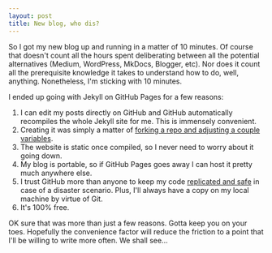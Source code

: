 ```yaml
---
layout: post
title: New blog, who dis?
---
```


So I got my new blog up and running in a matter of 10 minutes. Of course that doesn't count all the hours spent deliberating between all the potential alternatives (Medium, WordPress, MkDocs, Blogger, etc). Nor does it count all the prerequisite knowledge it takes to understand how to do, well, anything. Nonetheless, I'm sticking with 10 minutes.

I ended up going with Jekyll on GitHub Pages for a few reasons:

1. I can edit my posts directly on GitHub and GitHub automatically recompiles the whole Jekyll site for me. This is immensely convenient.
2. Creating it was simply a matter of [forking a repo and adjusting a couple variables](https://github.com/poole/poole#4-serving-it-up).
3. The website is static once compiled, so I never need to worry about it going down.
4. My blog is portable, so if GitHub Pages goes away I can host it pretty much anywhere else.
5. I trust GitHub more than anyone to keep my code [replicated and safe](https://www.wired.com/2016/04/github-now-three-places-keep-code-connected/) in case of a disaster scenario. Plus, I'll always have a copy on my local machine by virtue of Git.
6. It's 100% free.

OK sure that was more than just a few reasons. Gotta keep you on your toes. Hopefully the convenience factor will reduce the friction to a point that I'll be willing to write more often. We shall see...
